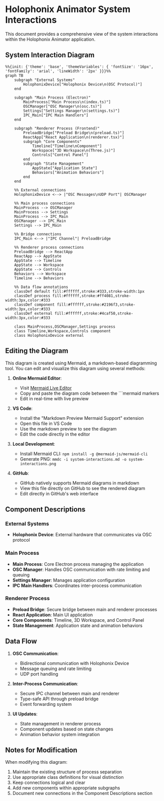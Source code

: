 # Holophonix Animator System Interactions

This document provides a comprehensive view of the system interactions within the Holophonix Animator application.

## System Interaction Diagram

```mermaid
%%{init: {'theme': 'base', 'themeVariables': { 'fontSize': '16px', 'fontFamily': 'arial', 'lineWidth': '2px' }}}%%
graph TB
    subgraph "External Systems"
        HolophonixDevice["Holophonix Device\n(OSC Protocol)"]
    end

    subgraph "Main Process (Electron)"
        MainProcess["Main Process\n(index.ts)"]
        OSCManager["OSC Manager\n(osc.ts)"]
        Settings["Settings Manager\n(settings.ts)"]
        IPC_Main["IPC Main Handlers"]
    end

    subgraph "Renderer Process (Frontend)"
        PreloadBridge["Preload Bridge\n(preload.ts)"]
        ReactApp["React Application\n(renderer.tsx)"]
        subgraph "Core Components"
            Timeline["Timeline\nComponent"]
            Workspace["3D Workspace\n(Three.js)"]
            Controls["Control Panel"]
        end
        subgraph "State Management"
            AppState["Application State"]
            Behaviors["Animation Behaviors"]
        end
    end

    %% External connections
    HolophonixDevice <--> |"OSC Messages\nUDP Port"| OSCManager

    %% Main process connections
    MainProcess --> OSCManager
    MainProcess --> Settings
    MainProcess --> IPC_Main
    OSCManager --> IPC_Main
    Settings --> IPC_Main

    %% Bridge connections
    IPC_Main <--> |"IPC Channel"| PreloadBridge

    %% Renderer process connections
    PreloadBridge --> ReactApp
    ReactApp --> AppState
    AppState --> Timeline
    AppState --> Workspace
    AppState --> Controls
    Behaviors --> Workspace
    Timeline --> Behaviors

    %% Data flow annotations
    classDef default fill:#ffffff,stroke:#333,stroke-width:1px
    classDef process fill:#ffffff,stroke:#ff4081,stroke-width:3px,color:#333
    classDef component fill:#ffffff,stroke:#2196f3,stroke-width:3px,color:#333
    classDef external fill:#ffffff,stroke:#4caf50,stroke-width:3px,color:#333

    class MainProcess,OSCManager,Settings process
    class Timeline,Workspace,Controls component
    class HolophonixDevice external
```

## Editing the Diagram

This diagram is created using Mermaid, a markdown-based diagramming tool. You can edit and visualize this diagram using several methods:

1. **Online Mermaid Editor**:
   - Visit [Mermaid Live Editor](https://mermaid.live)
   - Copy and paste the diagram code between the \`\`\`mermaid markers
   - Edit in real-time with live preview

2. **VS Code**:
   - Install the "Markdown Preview Mermaid Support" extension
   - Open this file in VS Code
   - Use the markdown preview to see the diagram
   - Edit the code directly in the editor

3. **Local Development**:
   - Install Mermaid CLI: `npm install -g @mermaid-js/mermaid-cli`
   - Generate PNG: `mmdc -i system-interactions.md -o system-interactions.png`

4. **GitHub**:
   - GitHub natively supports Mermaid diagrams in markdown
   - View this file directly on GitHub to see the rendered diagram
   - Edit directly in GitHub's web interface

## Component Descriptions

### External Systems
- **Holophonix Device**: External hardware that communicates via OSC protocol

### Main Process
- **Main Process**: Core Electron process managing the application
- **OSC Manager**: Handles OSC communication with rate limiting and queuing
- **Settings Manager**: Manages application configuration
- **IPC Main Handlers**: Coordinates inter-process communication

### Renderer Process
- **Preload Bridge**: Secure bridge between main and renderer processes
- **React Application**: Main UI application
- **Core Components**: Timeline, 3D Workspace, and Control Panel
- **State Management**: Application state and animation behaviors

## Data Flow

1. **OSC Communication**:
   - Bidirectional communication with Holophonix Device
   - Message queuing and rate limiting
   - UDP port handling

2. **Inter-Process Communication**:
   - Secure IPC channel between main and renderer
   - Type-safe API through preload bridge
   - Event forwarding system

3. **UI Updates**:
   - State management in renderer process
   - Component updates based on state changes
   - Animation behavior system integration

## Notes for Modification

When modifying this diagram:
1. Maintain the existing structure of process separation
2. Use appropriate class definitions for visual distinction
3. Keep connections logical and clear
4. Add new components within appropriate subgraphs
5. Document new connections in the Component Descriptions section
